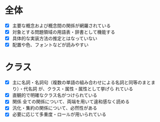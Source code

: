 # 全体 
- [x] 主要な概念および概念間の関係が網羅されている
- [x] 対象とする問題領域の用語表・辞書として機能する
- [x] 具体的な実装方法の推定とはなっていない
- [x] 配置や色、フォントなどが読みやすい
# クラス 
- [x] 主に名詞・名詞句（複数の単語の組み合わせによる名詞と同等のまとまり）・代名詞 が、クラス・属性・属性として挙げら
れている
- [x] 直観的で明確なクラス名がつけられている
- [x] 関係 全ての関係について、両端を用いて違和感なく読める
- [x] 汎化・集約の関係について、必然性がある
- [x] 必要に応じて多重度・ロールが用いられている
